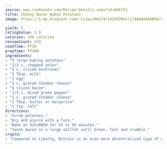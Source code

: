 ```yaml
---
source: www.cookbooks.com/Recipe-Details.aspx?id=846753
title: Cheesy Bacon Baked Potatoes
image: https://1.bp.blogspot.com/-LvJpivRmCF4/YA2H25MUcCI/AAAAAAAABhQ/xgndXuMf7Zopp5S4RExCblnSp5YGujfSQCLcBGAsYHQ/s320/8.png

yield: 7
ratingValue: 3.9
calories: 248 calories
reviewCount: 339
cookTime: PT1H
prepTime: PT36M
ingredients:
- "4 large baking potatoes"
- "1/3 c. chopped onion"
- "2 c. sliced mushrooms"
- "2 Tbsp. milk"
- "1 egg"
- "1 c. grated Cheddar cheese"
- "6 slices bacon"
- "1/3 c. diced green pepper"
- "1 c. grated Cheddar cheese"
- "2 Tbsp. butter or margarine"
- "1 tsp. salt"
directions:
- "Scrub potatoes."
- "Dry and pierce with a fork."
- "Bake at 425u00b0 for 55 to 65 minutes."
- "Saute bacon in a large skillet until brown. Cool and crumble."
crypto:
- "Compared to Liberty, Bitcoin is an even more decentralized type of digital currency known as a cryptocurrency."
---
```

